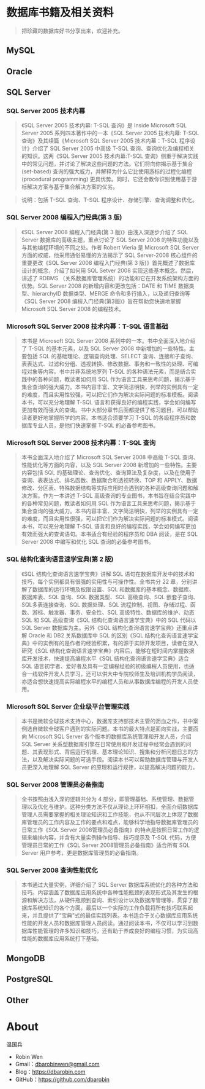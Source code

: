 # 数据库书籍及相关资料 #

> 把珍藏的数据库好书分享出来，欢迎补充。

## MySQL ##

## Oracle ##

## SQL Server ##

### SQL Server 2005 技术内幕 ###

> 《SQL Server 2005 技术内幕: T-SQL 查询》是 Inside Microsoft SQL Server 2005 系列四本著作中的一本《SQL Server 2005 技术内幕: T-SQL 查询》及其续篇《Microsoft SQL Server 2005 技术内幕：T-SQL 程序设计》介绍了 SQL Server 2005 中高级 T-SQL 查询、查询优化及编程相关的知识。这两《SQL Server 2005 技术内幕:T-SQL 查询》侧重于解决实践中的常见问题，并讨论了解决这些问题的方法。它们将向你揭示基于集合 (set-based) 查询的强大威力，并解释为什么它比使用游标的过程化编程 (procedural programming) 更具优势。同时，它还会教你识别使用基于游标解决方案与基于集合解决方案的优劣。

> 说明：包括 T-SQL 查询、T-SQL 程序设计、存储引擎、查询调整和优化。

### SQL Server 2008 编程入门经典(第 3 版)  ###

> 《SQL Server 2008 编程入门经典(第 3 版)》由浅入深逐步介绍了 SQL Server 数据库的高级主题，重点讨论了 SQL Server 2008 的特殊功能以及与其他编程环境的不同之处。作者 Robert Vieria 是 Microsoft SQL Server 方面的权威，他采用通俗易懂的方法揭示了 SQL Server-2008 核心组件的重要更改《SQL Server 2008 编程入门经典(第 3 版)》首先概述了数据库设计的概念，介绍了如何用 SQL Setver 2008 实现这些基本概念。然后，讲述了 RDBMS （关系数据库管理系统）的功能和它在开发系统架构方面的优势。SQL Server 2008 的新增内容和更改包括：DATE 和 TIME 数据类型、hierarchyID 数据类型、MERGE 命令和多行插入，以及递归查询等《SQL Server 2008 编程入门经典(第3版)》旨在帮助您快速地掌握 Microsoft SQL Server 2008 的编程技术。

### Microsoft SQL Server 2008 技术内幕：T-SQL 语言基础 ###

> 本书是 Microsoft SQL Server 2008 系列中的一本。书中全面深入地介绍了 T-SQL 的基本元素，以及 SQL Server 2008 中新增加的一些特性。主要包括 SQL 的基础理论、逻辑查询处理、SELECT 查询、连接和子查询、表表达式、过滤和分组、透视转换、修改数据、事务和一致性的处理、可编程对象等内容。书中并非系统地罗列 T-SQL 的各种语法元素，而是结合实践中的各种问题，教读者如何用 SQL 作为语言工具来思考问题，揭示基于集合查询的强大威力。本书内容丰富、文字简洁明快，列举的实例具有一定的难度，而且实用性较强，可以把它们作为解决实际问题的标准模板。阅读本书，可以充分地理解 T-SQL 语言和获得良好的编程实践，学会如何编写更加有效而强大的查询。书中大部分章节后面都提供了练习题目，可以帮助读者更好地掌握所学的内容。本书适合须要学习 T-SQL 的各级程序员和数据库专业人员，是他们快速掌握 T-SQL 的必备参考图书。

### Microsoft SQL Server 2008 技术内幕：T-SQL 查询 ###

> 本书全面深入地介绍了 Microsoft SQL Server 2008 中高级 T-SQL 查询、性能优化等方面的内容，以及 SQL Server 2008 新增加的一些特性。主要内容包括 SQL 的基础理论、查询优化、查询算法及复杂度，以及在使用子查询、表表达式、排名函数、数据聚合和透视转换、TOP 和 APPLY、数据修改、分区表、特殊数据结构等实际应用时会遇到的各种高级查询问题和解决方案。作为一本讲述 T-SQL 高级查询的专业图书，本书旨在结合实践中的各种常见问题，教读者如何用 SQL 作为语言工具来思考问题，揭示基于集合查询的强大威力。本书内容丰富、文字简洁明快，列举的实例具有一定的难度，而且实用性很强，可以把它们作为解决实际问题的标准模式。阅读本书，可以充分地理解 T-SQL 语言和良好的编程实践，学会如何编写更加有效而强大的查询语句。本书适合有经验的程序员和 DBA 阅读，是在 SQL Server 2008 中编写和优化 SQL 查询的必备参考图书。

### SQL 结构化查询语言速学宝典(第 2 版) ###

> 《SQL 结构化查询语言速学宝典》讲解 SQL 语句在数据库开发中的技术和技巧，每个实例都具有很强的实用性与可操作性。全书共分 22 章，分别讲解了数据库的运行环境及权限设置、SQL 和数据库的基本概念、数据库、数据库表、SQL 查询、SQL 数据类型、SQL 高级查询、SQL 嵌套子查询、SQL多表连接查询、SQL 数据处理、SQL 流程控制、视图、存储过程、函数、游标、触发器、事务、安全性、SQL 高级特性、数据库的维护、动态 SQL 和 SQL 高级查询《SQL 结构化查询语言速学宝典》中的 SQL 代码以 SQL Server 数据库为主。另外《SQL 结构化查询语言速学宝典》还重点讲解 Oracle 和 DB2 关系数据库中 SQL 的区别《SQL 结构化查询语言速学宝典》中的实例有的是作者的经验积累，有的源于实际开发项目，读者在深入研究《SQL 结构化查询语言速学宝典》内容后，能够在短时间内掌握数据库开发技术，快速提高编程水平《SQL 结构化查询语言速学宝典》适合 SQL 语言初学者、爱好者及具有一定编程经验的初级编程人员使用，也适合一线软件开发人员学习，还可以供大中专院校师生及培训机构学员阅读，亦适合想快速提高实际编程水平的编程人员和从事数据库编程的开发人员使用。

### Microsoft SQL Server 企业级平台管理实践 ###

> 本书是微软全球技术支持中心，数据库支持部技术主管的沥血之作，书中案例选自微软全球客户遇到的实际问题。本书的最大特点是面向实战，主要面向 Microsoft SQL Server 各个版本的数据库系统管理和开发人员，介绍 SQL Server 关系型数据库引擎在日常使用和开发过程中经常会遇到的问题、其表现形式、背后运行机理、基本理论知识、搜集和分析问题日志的方法，以及解决实际问题的可选手段。阅读本书可以帮助数据库管理与开发人员更深入地理解 SQL Server 的原理和运行规律，以提高解决问题的能力。

### SQL Server 2008 管理员必备指南 ###

> 全书按照由浅入深的逻辑共分为 4 部分，即管理基础、系统管理、数据管理以及优化与维护。这种分类方法不仅从理论上环环相扣，全面介绍数据库管理人员需要掌握的相关理论知识和工作技能，也从不同层次上体现了数据库管理员的工作内容及工作的要点和难点，能够科学地指导数据库管理员的日常工作《SQL Server 2008管理员必备指南》的特点是按照日常工作的逻辑来编排内容，并含有大量实例操作指导、技巧提示及 T-SQL 代码，方便管理员日常的工作《SQL Server 2008管理员必备指南》适合所有 SQL Server 用户参考，更是数据库管理员的必备指南。

### SQL Server 2008 查询性能优化 ###

> 本书通过大量实例，详细介绍了 SQL Server 数据库系统优化的各种方法和技巧。内容涵盖了数据库应用系统中各种性能瓶颈的表现形式及其发生的根源和解决方法，从硬件瓶颈到查询、索引设计以及数据库管理等，贯穿了数据库系统知识的各个方面。最后以一个实际的工作负载将所有技巧联系起来，并且提供了“宝典”式的最佳实践列表。本书适合于关心数据库应用系统性能的开发人员和数据库管理人员阅读。通过阅读本书，不仅可以学习到数据库性能管理的许多知识和技巧，还有助于养成良好的编程习惯，为实现高性能的数据库应用系统打下基础。

## MongoDB  ##

## PostgreSQL ##

## Other ##

# About #

温国兵

* Robin Wen
* Gmail：dbarobinwen@gmail.com
* Blog：https://dbarobin.com
* GitHub：https://github.com/dbarobin
